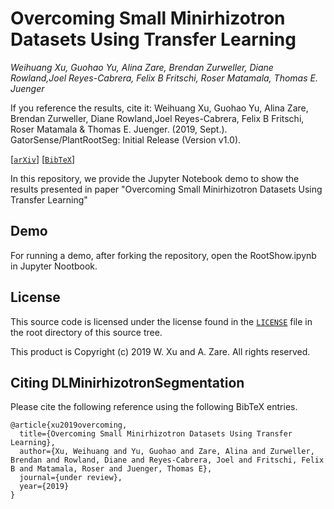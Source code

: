 # Overcoming Small Minirhizotron Datasets Using Transfer Learning

_Weihuang Xu, Guohao Yu, Alina Zare, Brendan Zurweller, Diane Rowland,Joel Reyes-Cabrera, Felix B Fritschi, Roser Matamala, Thomas E. Juenger_

If you reference the results, cite it: Weihuang Xu, Guohao Yu, Alina Zare, Brendan Zurweller, Diane Rowland,Joel Reyes-Cabrera, Felix B Fritschi, Roser Matamala & Thomas E. Juenger. (2019, Sept.). GatorSense/PlantRootSeg: Initial Release (Version v1.0). 

[[`arXiv`](https://arxiv.org/pdf/1903.09344.pdf)] [[`BibTeX`](#CitingRootSeg)]

In this repository, we provide the Jupyter Notebook demo to show the results presented in paper "Overcoming Small Minirhizotron Datasets Using Transfer Learning"

## Demo
For running a demo, after forking the repository, open the RootShow.ipynb in Jupyter Nootbook.

## License

This source code is licensed under the license found in the [`LICENSE`](LICENSE) file in the root directory of this source tree.

This product is Copyright (c) 2019 W. Xu and A. Zare. All rights reserved.

## <a name="CitingRootSeg"></a>Citing DLMinirhizotronSegmentation

Please cite the following reference using the following BibTeX entries.
```
@article{xu2019overcoming,
  title={Overcoming Small Minirhizotron Datasets Using Transfer Learning},
  author={Xu, Weihuang and Yu, Guohao and Zare, Alina and Zurweller, Brendan and Rowland, Diane and Reyes-Cabrera, Joel and Fritschi, Felix B and Matamala, Roser and Juenger, Thomas E},
  journal={under review},
  year={2019}
}
```
